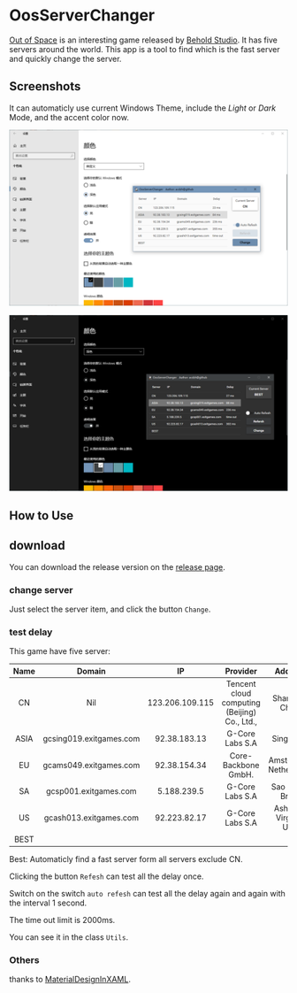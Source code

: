 # OosServerChanger

[Out of Space](https://store.steampowered.com/app/400080/Out_of_Space/) is an interesting game released by [Behold Studio](https://store.steampowered.com/publisher/beholdstudios). It has five servers around the world. This app is a tool to find which is the fast server and quickly change the server.

## Screenshots

It can automaticly use current Windows Theme, include the *Light* or *Dark* Mode, and the accent color now.

![light](img/light.png)

![dark](img/dark.png)

## How to Use

## download

You can download the release version on the [release page](https://github.com/acdzh/OosServerChanger/releases).

### change server

Just select the server item, and click the button `Change`.

### test delay

This game have five server:

|Name|Domain|IP|Provider|Address|
|:----:|:----:|:----:|:----:|:----:|
|CN|Nil|123.206.109.115|Tencent cloud computing (Beijing) Co., Ltd.,|Shanghai, China|
|ASIA|gcsing019.exitgames.com|92.38.183.13|G-Core Labs S.A|Singapore|
|EU|gcams049.exitgames.com|92.38.154.34|Core-Backbone GmbH.|Amsterdam, Netherlands|
|SA|gcsp001.exitgames.com|5.188.239.5|G-Core Labs S.A|Sao Paulo, Brazil|
|US|gcash013.exitgames.com|92.223.82.17|G-Core Labs S.A|Ashburn, Virginia, USA|
|BEST|||||

Best: Automaticly find a fast server form all servers exclude CN.

Clicking the button `Refesh` can test all the delay once.

Switch on the switch `auto refesh` can test all the delay again and again with the interval 1 second.

The time out limit is 2000ms.

You can see it in the class `Utils`.

### Others

thanks to [MaterialDesignInXAML](https://github.com/MaterialDesignInXAML/MaterialDesignInXamlToolkit).
